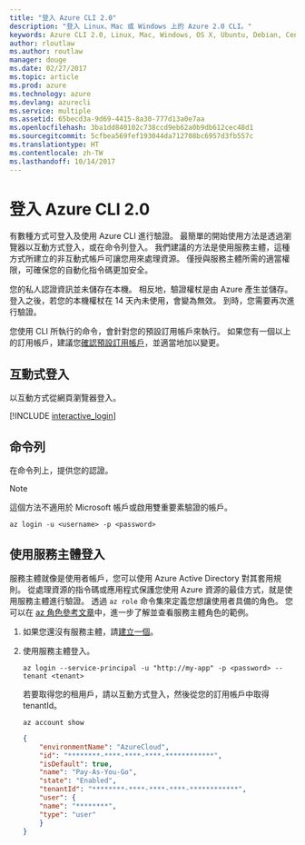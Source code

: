 ```yaml
---
title: "登入 Azure CLI 2.0"
description: "登入 Linux、Mac 或 Windows 上的 Azure 2.0 CLI。"
keywords: Azure CLI 2.0, Linux, Mac, Windows, OS X, Ubuntu, Debian, CentOS, RHEL, SUSE, CoreOS, Docker, Windows, Python, PIP
author: rloutlaw
ms.author: routlaw
manager: douge
ms.date: 02/27/2017
ms.topic: article
ms.prod: azure
ms.technology: azure
ms.devlang: azurecli
ms.service: multiple
ms.assetid: 65becd3a-9d69-4415-8a30-777d13a0e7aa
ms.openlocfilehash: 3ba1dd840102c738ccd9eb62a0b9db612cec48d1
ms.sourcegitcommit: 5cfbea569fef193044da712708bc6957d3fb557c
ms.translationtype: HT
ms.contentlocale: zh-TW
ms.lasthandoff: 10/14/2017
---
```

# <a name="log-in-with-azure-cli-20"></a>登入 Azure CLI 2.0

有數種方式可登入及使用 Azure CLI 進行驗證。 最簡單的開始使用方法是透過瀏覽器以互動方式登入，或在命令列登入。 我們建議的方法是使用服務主體，這種方式所建立的非互動式帳戶可讓您用來處理資源。 僅授與服務主體所需的適當權限，可確保您的自動化指令碼更加安全。 

您的私人認證資訊並未儲存在本機。 相反地，驗證權杖是由 Azure 產生並儲存。 登入之後，若您的本機權杖在 14 天內未使用，會變為無效。 到時，您需要再次進行驗證。

您使用 CLI 所執行的命令，會針對您的預設訂用帳戶來執行。  如果您有一個以上的訂用帳戶，建議您[確認預設訂用帳戶](manage-azure-subscriptions-azure-cli.md)，並適當地加以變更。

## <a name="interactive-log-in"></a>互動式登入

以互動方式從網頁瀏覽器登入。

[!INCLUDE [interactive_login](includes/interactive-login.md)]

## <a name="command-line"></a>命令列

在命令列上，提供您的認證。

> [!Note]
> 這個方法不適用於 Microsoft 帳戶或啟用雙重要素驗證的帳戶。

```azurecli-interactive
az login -u <username> -p <password>
```

## <a name="logging-in-with-a-service-principal"></a>使用服務主體登入

服務主體就像是使用者帳戶，您可以使用 Azure Active Directory 對其套用規則。
從處理資源的指令碼或應用程式保護您使用 Azure 資源的最佳方式，就是使用服務主體進行驗證。
透過 `az role` 命令集來定義您想讓使用者具備的角色。
您可以在 [az 角色參考文章](https://docs.microsoft.com/cli/azure/role.md)中，進一步了解並查看服務主體角色的範例。

1. 如果您還沒有服務主體，請[建立一個](create-an-azure-service-principal-azure-cli.md)。

1. 使用服務主體登入。

   ```azurecli-interactive
   az login --service-principal -u "http://my-app" -p <password> --tenant <tenant>
   ```

   若要取得您的租用戶，請以互動方式登入，然後從您的訂用帳戶中取得 tenantId。

   ```azurecli
   az account show
   ```

   ```json
   {
       "environmentName": "AzureCloud",
       "id": "********-****-****-****-************",
       "isDefault": true,
       "name": "Pay-As-You-Go",
       "state": "Enabled",
       "tenantId": "********-****-****-****-************",
       "user": {
       "name": "********",
       "type": "user"
       }
   }
   ```
